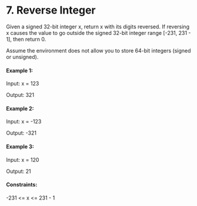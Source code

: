# 7. Reverse Integer

Given a signed 32-bit integer x, return x with its digits reversed. If reversing x causes the value to go outside the signed 32-bit integer range [-231, 231 - 1], then return 0.

Assume the environment does not allow you to store 64-bit integers (signed or unsigned).

#### Example 1:

Input: x = 123

Output: 321

#### Example 2:

Input: x = -123

Output: -321

#### Example 3:

Input: x = 120

Output: 21
 

#### Constraints:

-231 <= x <= 231 - 1